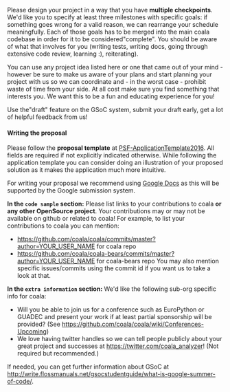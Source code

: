 Please design your project in a way that you have **multiple
checkpoints**. We'd like you to specify at least three milestones with
specific goals: if something goes wrong for a valid reason, we can rearrange
your schedule meaningfully. Each of those goals has to be merged into the main
coala codebase in order for it to be considered"complete". You should be
aware of what that involves for you (writing tests, writing docs, going
through extensive code review, learning :), reiterating).

You can use any project idea listed here or one that came out of your mind -
however be sure to make us aware of your plans and start planning your project
with us so we can coordinate and - in the worst case - prohibit waste of time
from your side. At all cost make sure you find something that interests you.
We want this to be a fun and educating experience for you!

Use the"draft" feature on the GSoC system, submit your draft early, get a
lot of helpful feedback from us!


#### Writing the proposal

Please follow the **proposal template** at [PSF-ApplicationTemplate2016](https://wiki.python.org/moin/SummerOfCode/ApplicationTemplate2016). All fields are required if not explicitly indicated otherwise. While following the application template you can consider doing an illustration of your proposed solution as it makes the application much more intuitive.

For writing your proposal we recommend using [Google Docs](https://www.google.com/docs/about/) as this will be supported by the Google submission system.

**In the `code sample` section:** Please list links to your contributions to coala **or any other OpenSource project**. Your contributions may or may not be available on github or related to coala!
For example, to list your contributions to coala you can mention:
 - https://github.com/coala/coala/commits/master?author=YOUR_USER_NAME for coala repo
 - https://github.com/coala/coala-bears/commits/master?author=YOUR_USER_NAME for coala-bears repo
You may also mention specific issues/commits using the commit id if you want us to take a look at that.

**In the `extra information` section:** We'd like the following sub-org specific info for coala:

- Will you be able to join us for a conference such as EuroPython or GUADEC and present your work if at least partial sponsorship will be provided? (See https://github.com/coala/coala/wiki/Conferences-Upcoming)
- We love having twitter handles so we can tell people publicly about your great project and successes at <https://twitter.com/coala_analyzer>! (Not required but recommended.)

If needed, you can get further information about GSoC at <http://write.flossmanuals.net/gsocstudentguide/what-is-google-summer-of-code/>.